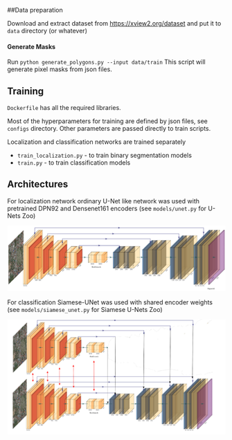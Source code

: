  
##Data preparation

Download and extract dataset from https://xview2.org/dataset and put it to `data` directory (or whatever)
 
 #### Generate Masks
 
 Run `python generate_polygons.py --input data/train`
 This script will generate pixel masks from json files.
 
 ## Training
`Dockerfile` has all the required libraries.  
 
Most of the hyperparameters for training are defined by json files, see `configs` directory. 
Other parameters are passed directly to train scripts.

Localization and classification networks are trained separately
* `train_localization.py` - to train binary segmentation models
* `train.py` - to train classification models

## Architectures

For localization network ordinary U-Net like network was used with pretrained DPN92 and Densenet161 encoders (see `models/unet.py` for U-Nets Zoo)
 
 ![alt text](assets/dpn_unet.png)

For classification Siamese-UNet was used with shared encoder weights (see `models/siamese_unet.py` for Siamese U-Nets Zoo)

 ![alt text](assets/siamese_dpn.png)
